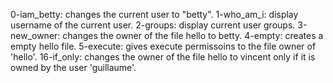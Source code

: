0-iam_betty: changes the current user to "betty".
1-who_am_i: display username of the current user.
2-groups: display current user groups.
3-new_owner: changes the owner of the file hello to betty.
4-empty: creates a empty hello file.
5-execute: gives execute permissoins to the file owner of 'hello'.
16-if_only: changes the owner of the file hello to vincent only if it is owned by the user 'guillaume'.
